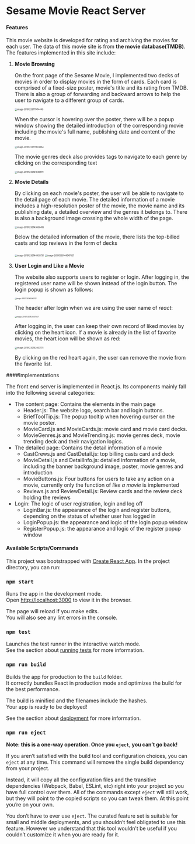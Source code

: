 # Sesame Movie React Server

#### Features

This movie website is developed for rating and archiving the movies for each user. The data of this movie site is from **the movie database(TMDB)**. The features implemented in this site include:

1. **Movie Browsing**

   On the front page of the Sesame Movie, I implemented two decks of movies in order to display movies in the form of cards. Each card is comprised of a fixed-size poster, movie's title and its rating from TMDB. There is also a group of forwarding and backward arrows to help the user to navigate to a different group of cards. 

   <img src="/Users/tianqiyang/Library/Application Support/typora-user-images/image-20191229171414449.png" alt="image-20191229171414449" style="zoom:40%;" />

   When the cursor is hovering over the poster, there will be a popup window showing the detailed introduction of the corresponding movie including the movie's full name, publishing date and content of the movie.

   <img src="/Users/tianqiyang/Library/Application Support/typora-user-images/image-20191229171633864.png" alt="image-20191229171633864" style="zoom:40%;" />

   The movie genres deck also provides tags to navigate to each genre by clicking on the corresponding text

   <img src="/Users/tianqiyang/Library/Application Support/typora-user-images/image-20191230141836979.png" alt="image-20191230141836979" style="zoom:40%;" />

   

2. **Movie Details**

   By clicking on each movie's poster, the user will be able to navigate to the detail page of each movie. The detailed information of a movie includes a high-resolution poster of the movie, the movie name and its publishing date, a detailed overview and the genres it belongs to. There is also a background image crossing the whole width of the page.

   <img src="/Users/tianqiyang/Library/Application Support/typora-user-images/image-20191230143008418.png" alt="image-20191230143008418" style="zoom:40%;" /> 

   Below the detailed information of the movie, there lists the top-billed casts and top reviews in the form of decks

   <img src="/Users/tianqiyang/Library/Application Support/typora-user-images/image-20191230144439731.png" alt="image-20191230144439731" style="zoom:40%;" />

   <img src="/Users/tianqiyang/Library/Application Support/typora-user-images/image-20191230144547827.png" alt="image-20191230144547827" style="zoom:40%;" />

3. **User Login and Like a Movie**

   The website also supports users to register or login. After logging in, the registered user name will be shown instead of the login button. 
   The login popup is shown as follows:

   <img src="/Users/tianqiyang/Library/Application Support/typora-user-images/image-20191230145943707.png" alt="image-20191230145943707" style="zoom:30%;" />

   The header after login when we are using the user name of *react*:

   <img src="/Users/tianqiyang/Library/Application Support/typora-user-images/image-20191230153607367.png" alt="image-20191230153607367" style="zoom:33%;" />

   After logging in, the user can keep their own record of liked movies by clicking on the heart icon. If a movie is already in the list of favorite movies, the heart icon will be shown as red:

   <img src="/Users/tianqiyang/Library/Application Support/typora-user-images/image-20191230162803175.png" alt="image-20191230162803175" style="zoom:40%;" />

   By clicking on the red heart again, the user can remove the movie from the favorite list.

####Implementations

The front end server is implemented in React.js. Its components mainly fall into the following several categories:

- The content page: Contains the elements in the main page
  - Header.js: The website logo, search bar and login buttons.
  - BriefToolTip.js: The popup tooltip when hovering curser on the movie poster.
  - MovieCard.js and MovieCards.js: movie card and movie card decks.
  - MovieGenres.js and MovieTrending.js: movie genres deck, movie trending deck and their navigation logics.
- The detailed page: Contains the detail information of a movie
  - CastCrews.js and CastDetail.js: top billing casts card and deck
  - MovieDetail.js and DetailInfo.js: detailed information of a movie, including the banner background image, poster, movie genres and introduction
  - MovieButtons.js: Four buttons for users to take any action on a movie, currently only the function of *like a movie* is implemented
  - Reviews.js and ReviewDetail.js: Review cards and the review deck holding the reviews
- Login: The logic of user registration, login and log off
  - LoginBar.js: the appearance of the login and register buttons, depending on the status of whether user has logged in
  -  LoginPopup.js: the appearance and logic of the login popup window
  - RegisterPopup.js: the appearance and logic of the register popup window

#### Available Scripts/Commands

This project was bootstrapped with [Create React App](https://github.com/facebook/create-react-app). In the project directory, you can run:

### `npm start`

Runs the app in the development mode.<br>
Open [http://localhost:3000](http://localhost:3000) to view it in the browser.

The page will reload if you make edits.<br>
You will also see any lint errors in the console.

### `npm test`

Launches the test runner in the interactive watch mode.<br>
See the section about [running tests](https://facebook.github.io/create-react-app/docs/running-tests) for more information.

### `npm run build`

Builds the app for production to the `build` folder.<br>
It correctly bundles React in production mode and optimizes the build for the best performance.

The build is minified and the filenames include the hashes.<br>
Your app is ready to be deployed!

See the section about [deployment](https://facebook.github.io/create-react-app/docs/deployment) for more information.

### `npm run eject`

**Note: this is a one-way operation. Once you `eject`, you can’t go back!**

If you aren’t satisfied with the build tool and configuration choices, you can `eject` at any time. This command will remove the single build dependency from your project.

Instead, it will copy all the configuration files and the transitive dependencies (Webpack, Babel, ESLint, etc) right into your project so you have full control over them. All of the commands except `eject` will still work, but they will point to the copied scripts so you can tweak them. At this point you’re on your own.

You don’t have to ever use `eject`. The curated feature set is suitable for small and middle deployments, and you shouldn’t feel obligated to use this feature. However we understand that this tool wouldn’t be useful if you couldn’t customize it when you are ready for it.
